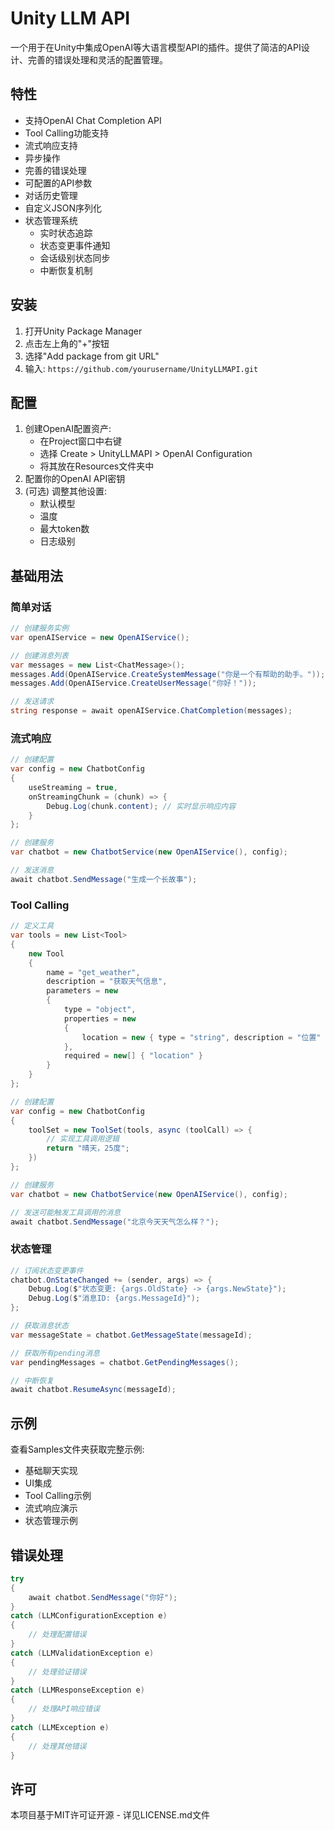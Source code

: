 # Unity LLM API

一个用于在Unity中集成OpenAI等大语言模型API的插件。提供了简洁的API设计、完善的错误处理和灵活的配置管理。

## 特性

- 支持OpenAI Chat Completion API
- Tool Calling功能支持
- 流式响应支持
- 异步操作
- 完善的错误处理
- 可配置的API参数
- 对话历史管理
- 自定义JSON序列化
- 状态管理系统
  - 实时状态追踪
  - 状态变更事件通知
  - 会话级别状态同步
  - 中断恢复机制

## 安装

1. 打开Unity Package Manager
2. 点击左上角的"+"按钮
3. 选择"Add package from git URL"
4. 输入: `https://github.com/yourusername/UnityLLMAPI.git`

## 配置

1. 创建OpenAI配置资产:
   - 在Project窗口中右键
   - 选择 Create > UnityLLMAPI > OpenAI Configuration
   - 将其放在Resources文件夹中
2. 配置你的OpenAI API密钥
3. (可选) 调整其他设置:
   - 默认模型
   - 温度
   - 最大token数
   - 日志级别

## 基础用法

### 简单对话
```csharp
// 创建服务实例
var openAIService = new OpenAIService();

// 创建消息列表
var messages = new List<ChatMessage>();
messages.Add(OpenAIService.CreateSystemMessage("你是一个有帮助的助手。"));
messages.Add(OpenAIService.CreateUserMessage("你好！"));

// 发送请求
string response = await openAIService.ChatCompletion(messages);
```

### 流式响应
```csharp
// 创建配置
var config = new ChatbotConfig 
{
    useStreaming = true,
    onStreamingChunk = (chunk) => {
        Debug.Log(chunk.content); // 实时显示响应内容
    }
};

// 创建服务
var chatbot = new ChatbotService(new OpenAIService(), config);

// 发送消息
await chatbot.SendMessage("生成一个长故事");
```

### Tool Calling
```csharp
// 定义工具
var tools = new List<Tool> 
{
    new Tool 
    {
        name = "get_weather",
        description = "获取天气信息",
        parameters = new 
        {
            type = "object",
            properties = new 
            {
                location = new { type = "string", description = "位置" }
            },
            required = new[] { "location" }
        }
    }
};

// 创建配置
var config = new ChatbotConfig 
{
    toolSet = new ToolSet(tools, async (toolCall) => {
        // 实现工具调用逻辑
        return "晴天，25度";
    })
};

// 创建服务
var chatbot = new ChatbotService(new OpenAIService(), config);

// 发送可能触发工具调用的消息
await chatbot.SendMessage("北京今天天气怎么样？");
```

### 状态管理
```csharp
// 订阅状态变更事件
chatbot.OnStateChanged += (sender, args) => {
    Debug.Log($"状态变更: {args.OldState} -> {args.NewState}");
    Debug.Log($"消息ID: {args.MessageId}");
};

// 获取消息状态
var messageState = chatbot.GetMessageState(messageId);

// 获取所有pending消息
var pendingMessages = chatbot.GetPendingMessages();

// 中断恢复
await chatbot.ResumeAsync(messageId);
```

## 示例

查看Samples文件夹获取完整示例:
- 基础聊天实现
- UI集成
- Tool Calling示例
- 流式响应演示
- 状态管理示例

## 错误处理

```csharp
try 
{
    await chatbot.SendMessage("你好");
} 
catch (LLMConfigurationException e) 
{
    // 处理配置错误
} 
catch (LLMValidationException e) 
{
    // 处理验证错误
} 
catch (LLMResponseException e) 
{
    // 处理API响应错误
} 
catch (LLMException e) 
{
    // 处理其他错误
}
```

## 许可

本项目基于MIT许可证开源 - 详见LICENSE.md文件
